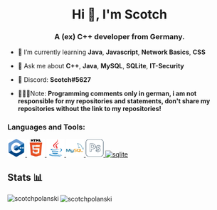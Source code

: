 <h1 align="center">Hi 👋, I'm Scotch</h1>
<h3 align="center">A (ex) C++ developer from Germany.</h3>


- 🌱 I’m currently learning **Java**, **Javascript**, **Network Basics**, **CSS**

- 💬 Ask me about **C++**, **Java**, **MySQL**, **SQLite**, **IT-Security**

- 👾 Discord: **Scotch#5627**

- 👨🏽‍💻Note: **Programming comments only in german, i am not responsible for my repositories and statements, don't share my repositories without the link to my repositories!**


<h3 align="left">Languages and Tools:</h3>
<p align="left"> <a href="https://www.w3schools.com/cpp/" target="_blank"> <img src="https://raw.githubusercontent.com/devicons/devicon/master/icons/cplusplus/cplusplus-original.svg" alt="cplusplus" width="40" height="40"/> </a> <a href="https://www.w3.org/html/" target="_blank"> <img src="https://raw.githubusercontent.com/devicons/devicon/master/icons/html5/html5-original-wordmark.svg" alt="html5" width="40" height="40"/> </a> <a href="https://www.java.com" target="_blank"> <img src="https://raw.githubusercontent.com/devicons/devicon/master/icons/java/java-original.svg" alt="java" width="40" height="40"/> </a> <a href="https://www.mysql.com/" target="_blank"> <img src="https://raw.githubusercontent.com/devicons/devicon/master/icons/mysql/mysql-original-wordmark.svg" alt="mysql" width="40" height="40"/> </a> <a href="https://www.photoshop.com/en" target="_blank"> <img src="https://raw.githubusercontent.com/devicons/devicon/master/icons/photoshop/photoshop-line.svg" alt="photoshop" width="40" height="40"/> </a> <a href="https://www.sqlite.org/" target="_blank"> <img src="https://www.vectorlogo.zone/logos/sqlite/sqlite-icon.svg" alt="sqlite" width="40" height="40"/> </a> </p>

<h2 align="left">Stats 📊</h3>

<p><img align="left" src="https://github-readme-stats.vercel.app/api/top-langs?username=scotchpolanski&show_icons=true&locale=en&layout=compact&theme=radical" alt="scotchpolanski" /></p>

<p>&nbsp;<img align="center" src="https://github-readme-stats.vercel.app/api?username=scotchpolanski&show_icons=true&locale=en&theme=radical" alt="scotchpolanski" /></p>
